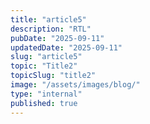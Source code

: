 ```yaml
---
title: "article5"
description: "RTL"
pubDate: "2025-09-11"
updatedDate: "2025-09-11"
slug: "article5"
topic: "Title2"
topicSlug: "title2"
image: "/assets/images/blog/"
type: "internal"
published: true
---
```


